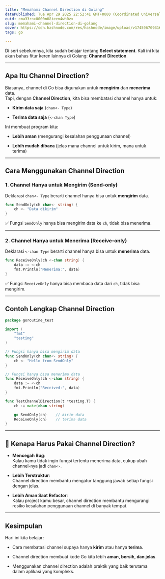 ```yaml
---
title: "Memahami Channel Direction di Golang"
datePublished: Tue Apr 29 2025 22:52:41 GMT+0000 (Coordinated Universal Time)
cuid: cma33rnx0000n08ieen4wh0zx
slug: memahami-channel-direction-di-golang
cover: https://cdn.hashnode.com/res/hashnode/image/upload/v1745967093160/6a34d563-6247-4578-b24c-e0f0bb01649c.png
tags: go

---
```


Di seri sebelumnya, kita sudah belajar tentang **Select statement**. Kali ini kita akan bahas fitur keren lainnya di Golang: **Channel Direction**.

---

## Apa Itu Channel Direction?

Biasanya, channel di Go bisa digunakan untuk **mengirim** dan **menerima** data.  
Tapi, dengan **Channel Direction**, kita bisa membatasi channel hanya untuk:

* **Kirim data saja** (`chan<- Type`)
    
* **Terima data saja** (`<-chan Type`)
    

Ini membuat program kita:

* **Lebih aman** (mengurangi kesalahan penggunaan channel)
    
* **Lebih mudah dibaca** (jelas mana channel untuk kirim, mana untuk terima)
    

---

## Cara Menggunakan Channel Direction

### 1\. Channel Hanya untuk Mengirim (Send-only)

Deklarasi `chan<- Type` berarti channel hanya bisa untuk **mengirim** data.

```go
func SendOnly(ch chan<- string) {
	ch <- "Data dikirim"
}
```

✅ Fungsi `SendOnly` hanya bisa mengirim data ke `ch`, tidak bisa menerima.

---

### 2\. Channel Hanya untuk Menerima (Receive-only)

Deklarasi `<-chan Type` berarti channel hanya bisa untuk **menerima** data.

```go
func ReceiveOnly(ch <-chan string) {
	data := <-ch
	fmt.Println("Menerima:", data)
}
```

✅ Fungsi `ReceiveOnly` hanya bisa membaca data dari `ch`, tidak bisa mengirim.

---

## Contoh Lengkap Channel Direction

```go
package goroutine_test

import (
	"fmt"
	"testing"
)

// Fungsi hanya bisa mengirim data
func SendOnly(ch chan<- string) {
	ch <- "Hello from SendOnly"
}

// Fungsi hanya bisa menerima data
func ReceiveOnly(ch <-chan string) {
	data := <-ch
	fmt.Println("Received:", data)
}

func TestChannelDirection(t *testing.T) {
	ch := make(chan string)

	go SendOnly(ch)    // kirim data
	ReceiveOnly(ch)    // terima data
}
```

---

## 🧠 Kenapa Harus Pakai Channel Direction?

* **Mencegah Bug**:  
    Kalau kamu tidak ingin fungsi tertentu menerima data, cukup ubah channel-nya jadi `chan<-`.
    
* **Lebih Terstruktur**:  
    Channel direction membantu mengatur tanggung jawab setiap fungsi dengan jelas.
    
* **Lebih Aman Saat Refactor**:  
    Kalau project kamu besar, channel direction membantu mengurangi resiko kesalahan penggunaan channel di banyak tempat.
    

---

## Kesimpulan

Hari ini kita belajar:

* Cara membatasi channel supaya hanya **kirim** atau hanya **terima**.
    
* Channel direction membuat kode Go kita lebih **aman, bersih, dan jelas**.
    
* Menggunakan channel direction adalah praktik yang baik terutama dalam aplikasi yang kompleks.